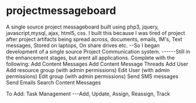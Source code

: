 # projectmessageboard
A single source project messageboard built using php3, jquery, javascript,mysql, ajax, html5, css.
I built this because I was tired of project after project artifacts being spread across, documents, emails, IM's, Text messages, Stored on laptops, On share drives etc.
--So I began development of a single source Project Communication system.
------Still in the enhancement stages, but arent all applications.
Complete with the following:
Add Content Messages
Add Content Message Threads
Add User
Add resource group (with admin permissions)
Edit User (with admin permissions)
Edit group (with admin permissions)
Send SMS messages
Send Emails
Search Content Messages



To Add:
Task Management
---Add, Update, Assign, Reassign, Track
